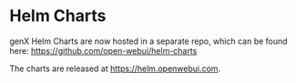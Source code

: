 # Helm Charts
genX Helm Charts are now hosted in a separate repo, which can be found here: https://github.com/open-webui/helm-charts 

The charts are released at https://helm.openwebui.com. 